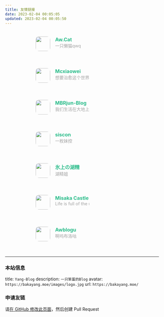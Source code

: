 ```yaml
---
title: 友情链接
date: 2023-02-04 00:05:05
updated: 2023-02-04 00:05:50
---
```


<div class="post-body">
   <div id="links">
      <style>
         .links-content{
         margin-top:1rem;
         }
         .link-navigation::after {
         content: " ";
         display: block;
         clear: both;
         }
         .card {
         width: 35%;
         font-size: 1rem;
         padding: 20px 100px;
         border-radius: 10px;
         transition-duration: 0.20s;
         margin-bottom: 1rem;
         display:flex;
         }
         .card:nth-child(odd) {
         float: left;
         }
         .card:nth-child(even) {
         float: right;
         }
         .card:hover {
         transform: scale(1.05);
         box-shadow: 0 2px 6px 0 rgba(0, 0, 0, 0.12), 0 0 6px 0 rgba(0, 0, 0, 0.04);
         }
         .card a {
         border:none;
         }
         .card .ava {
         width: 3rem!important;
         height: 3rem!important;
         margin:0!important;
         margin-right: 1em!important;
         border-radius:10px;
         }
         .card .card-header {
         font-style: italic;
         overflow: hidden;
         width: 100%;
         }
         .card .card-header a {
         font-style: normal;
         color: #2bbc8a;
         font-weight: bold;
         text-decoration: none;
         }
         .card .card-header a:hover {
         color: #d480aa;
         text-decoration: none;
         }
         .card .card-header .info {
         font-style:normal;
         color:#a3a3a3;
         font-size:14px;
         min-width: 0;
         overflow: hidden;
         white-space: nowrap;
         }
      </style>
      <div class="links-content">
         <div class="link-navigation">
            <div class="card">
               <img class="ava" src="https://avatars.githubusercontent.com/u/54425771?v=4" />
               <div class="card-header">
                  <div>
                     <a href="https://blog.qmqaq.top">Aw.Cat</a>
                  </div>
                  <div class="info">一只懒猫qwq</div>
               </div>
            </div></br>
            <div class="card">
               <img class="ava" src="https://assets.bakayang.moe/imgs/2023/02/04/2j.jpg" />
               <div class="card-header">
                  <div>
                     <a href="https://mcxiaowei.moe">Mcxiaowei</a>
                  </div>
                  <div class="info">想要治愈这个世界。</div>
               </div>
            </div></br>
            <div class="card">
               <img class="ava" src="https://cos.mbrjun.cn/PICS/LG4v3avatar144px.jpg" />
               <div class="card-header">
                  <div>
                     <a href="https://www.mbrjun.cn/">MBRjun-Blog</a>
                  </div>
                  <div class="info">我们生活在大地上，但我们的梦想超越天空</div>
               </div>
            </div></br>
            <div class="card">
               <img class="ava" src="https://assets.bakayang.moe/imgs/2023/02/04/sj.jpg" />
               <div class="card-header">
                  <div>
                     <a href="https://blog.siscon.top/">siscon</a>
                  </div>
                  <div class="info">一枚妹控</div>
               </div>
            </div></br>
            <div class="card">
               <img class="ava" src="https://avatars.githubusercontent.com/u/17957399?v=4" />
               <div class="card-header">
                  <div>
                     <a href="https://blog.awa.moe/">氷上の湖精</a>
                  </div>
                  <div class="info">湖精姐</div>
               </div>
            </div></br>
            <div class="card">
               <img class="ava" src="https://assets.bakayang.moe/imgs/2023/02/04/7e.webp" />
               <div class="card-header">
                  <div>
                     <a href="https://misakacastle.moe/">Misaka Castle</a>
                  </div>
                  <div class="info">Life is full of the unexpected.</div>
               </div>
            </div></br>
            <div class="card">
               <img class="ava" src="https://assets.bakayang.moe/imgs/2023/02/04/rv.webp" />
               <div class="card-header">
                  <div>
                     <a href="https://blog.awbugl.top">Awblogu</a>
                  </div>
                  <div class="info">啊呜布洛咕</div>
               </div>
            </div></br>
            <!--
               在上方添加你的网站
               像其他网站一样，添加一段 HTML 代码
               <div class="card">
                  ...
               </div></br>
            -->
         </div>
      </div>
   </div>
</div>

---
### 本站信息
title: ``Yang-Blog``
description: ``一只笨蛋的Blog``
avatar: ``https://bakayang.moe/images/logo.jpg``
url: ``https://bakayang.moe/``

### 申请友链
请[在 GitHub 修改此页面](https://github.com/Yang-Fly/Yang-Blog/edit/main/source/links/index.md)，然后创建 Pull Request